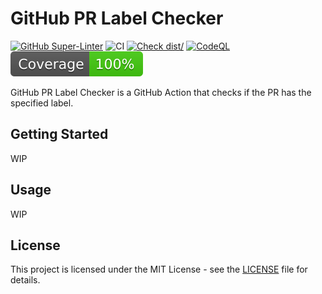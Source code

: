# GitHub PR Label Checker

[![GitHub Super-Linter](https://github.com/Okabe-Junya/pr-label-checker/actions/workflows/linter.yml/badge.svg)](https://github.com/super-linter/super-linter)
![CI](https://github.com/Okabe-Junya/pr-label-checker/actions/workflows/ci.yml/badge.svg)
[![Check dist/](https://github.com/Okabe-Junya/pr-label-checker/actions/workflows/check-dist.yml/badge.svg)](https://github.com/Okabe-Junya/pr-label-checker/actions/workflows/check-dist.yml)
[![CodeQL](https://github.com/Okabe-Junya/pr-label-checker/actions/workflows/codeql-analysis.yml/badge.svg)](https://github.com/Okabe-Junya/pr-label-checker/actions/workflows/codeql-analysis.yml)
[![Coverage](./badges/coverage.svg)](./badges/coverage.svg)

GitHub PR Label Checker is a GitHub Action that checks if the PR has the
specified label.

## Getting Started

WIP

## Usage

WIP

## License

This project is licensed under the MIT License - see the [LICENSE](LICENSE) file
for details.
